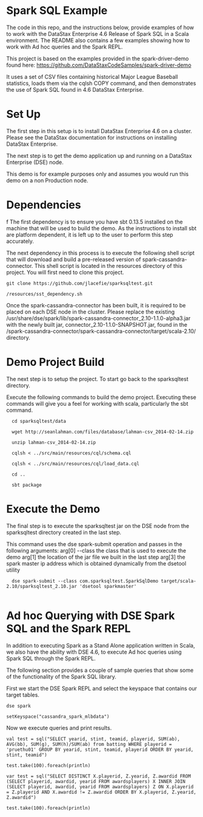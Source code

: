 Spark SQL Example
=================

The code in this repo, and the instructions below, provide examples of how to work with the DataStax Enterprise 4.6 Release of Spark SQL in a Scala environment.  The README also contains a few examples showing how to work with Ad hoc queries and the Spark REPL.

This project is based on the examples provided in the spark-driver-demo found here:  https://github.com/DataStaxCodeSamples/spark-driver-demo

It uses a set of CSV files containing historical Major League Baseball statistics, loads them via the cqlsh COPY command, and then demonstrates the use of Spark SQL found in 4.6 DataStax Enterprise. 

# Set Up

The first step in this setup is to install DataStax Enterprise 4.6 on a cluster.  Please see the DataStax documentation for instructions on installing DataStax Enterprise.

The next step is to get the demo application up and running on a DataStax Enterprise (DSE) node.  

This demo is for example purposes only and assumes you would run this demo on a non Production node.

# Dependencies
f
The first dependency is to ensure you have sbt 0.13.5 installed on the machine that will be used to build the demo.  As the instructions to install sbt are platform dependent, it is left up to the user to perform this step accurately.

The next dependency in this process is to execute the following shell script that will download and build a pre-released version of spark-cassandra-connector. This shell script is located in the resources directory of this project.  You will first need to clone this project.

```
git clone https://github.com/jlacefie/sparksqltest.git

/resources/sst_dependency.sh
```

Once the spark-cassandra-connector has been built, it is required to be placed on each DSE node in the cluster.  Please replace the existing /usr/share/dse/spark/lib/spark-cassandra-connector_2.10-1.1.0-alpha3.jar with the newly built jar, connector_2.10-1.1.0-SNAPSHOT.jar, found in the <wherever you executed the sst_dependency.sh command>/spark-cassandra-connector/spark-cassandra-connector/target/scala-2.10/ directory.

# Demo Project Build
The next step is to setup the project.  To start go back to the sparksqltest directory.

Execute the following commands to build the demo project.  Executing these commands will give you a feel for working with scala, particularly the sbt command.
```
  cd sparksqltest/data

  wget http://seanlahman.com/files/database/lahman-csv_2014-02-14.zip

  unzip lahman-csv_2014-02-14.zip
  
  cqlsh < ../src/main/resources/cql/schema.cql 

  cqlsh < ../src/main/resources/cql/load_data.cql
  
  cd ..

  sbt package

```
# Execute the Demo

The final step is to execute the sparksqltest jar on the DSE node from the sparksqltest directory created in the last step. 

This command uses the dse spark-submit operation and passes in the following arguments:
  arg[0] --class the class that is used to execute the demo
  arg[1] the location of the jar file we built in the last step
  arg[3] the spark master ip address which is obtained dynamically from the dsetool utility
```
  dse spark-submit --class com.sparksqltest.SparkSqlDemo target/scala-2.10/sparksqltest_2.10.jar 'dsetool sparkmaster'
  
```
# Ad hoc Querying with DSE Spark SQL and the Spark REPL
In addition to executing Spark as a Stand Alone application written in Scala, we also have the ability with DSE 4.6, to execute Ad hoc queries using Spark SQL through the Spark REPL.

The following section provides a couple of sample queries that show some of the functionality of the Spark SQL library.

First we start the DSE Spark REPL and select the keyspace that contains our target tables.
```
dse spark

setKeyspace("cassandra_spark_mlbdata")

```

Now we execute queries and print results.

```
val test = sql("SELECT yearid, stint, teamid, playerid, SUM(ab), AVG(bb), SUM(g), SUM(h)/SUM(ab) from batting WHERE playerid = 'pruethu01' GROUP BY yearid, stint, teamid, playerid ORDER BY yearid, stint, teamid")

test.take(100).foreach(println)

var test = sql("SELECT DISTINCT X.playerid, Z.yearid, Z.awardid FROM (SELECT playerid, awardid, yearid FROM awardsplayers) X INNER JOIN (SELECT playerid, awardid, yearid FROM awardsplayers) Z ON X.playerid = Z.playerid AND X.awardid != Z.awardid ORDER BY X.playerid, Z.yearid, Z.awardid")

test.take(100).foreach(println)

```